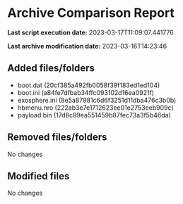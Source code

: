 # Archive Comparison Report

**Last script execution date:** 2023-03-17T11:09:07.441776

**Last archive modification date:** 2023-03-16T14:23:46

## Added files/folders

  - boot.dat (20cf385a492fb0058f39f183ed1ed104)
  - boot.ini (a84fe7dfbab34ffc093102d16ea0921f)
  - exosphere.ini (8e5a87981c6d6f3251d11dba476c3b0b)
  - hbmenu.nro (222ab3e7e1712623ee01e2753eeb909c)
  - payload.bin (17d8c89ea551459b87fec73a3f5b46da)

## Removed files/folders

No changes

## Modified files

No changes

